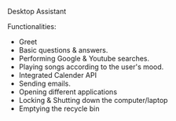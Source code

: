 Desktop Assistant

Functionalities:
- Greet
- Basic questions & answers.
- Performing Google & Youtube searches.
- Playing songs according to the user's mood.
- Integrated Calender API
- Sending emails.
- Opening different applications
- Locking & Shutting down the computer/laptop
- Emptying the recycle bin 
